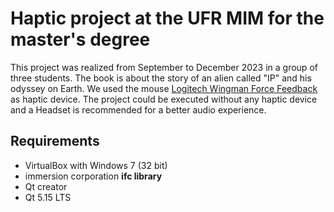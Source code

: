 # Haptic project at the UFR MIM for the master's degree

This project was realized from September to December 2023 in a group of three students. 
The book is about the story of an alien called "IP" and his odyssey on Earth. 
We used the mouse [Logitech Wingman Force Feedback](https://www.microsoft.com/buxtoncollection/detail.aspx?id=130) as haptic device.
The project could be executed without any haptic device and a Headset is recommended for a better audio experience.

## Requirements
- VirtualBox with Windows 7 (32 bit)
- immersion corporation **ifc library**
- Qt creator
- Qt 5.15 LTS
